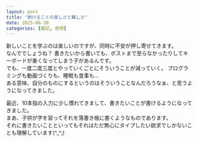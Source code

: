 ```yaml
---
layout: post
title: "続けることの楽しさと難しさ"
date: 2025-06-30
categories: [雑記, 感想]
---
```


新しいことを学ぶのは楽しいのですが、同時に不安が押し寄せてきます。  
なんででしょうね？
書きたいから書いても、ポストまで至らなかったりしてキーボードが重くなってしまう子があるんです。  
でも、一度二度三度とやっていくごとにそういうことが減っていく。
プログラミングも動画づくりも、睡眠も食事も...  
ある意味、自分のものにするというのはそういうことなんだろうなぁ、と思うようになってきました。  
  
最近、10本指の入力に少し慣れてきまして、書きたいことが書けるようになってきました。  
まあ、子供が字を習ってそれを落書き帳に書くようなものであります。  
それに書きたいことといってもそれはただ無心にタイプしたい欲求でしかないことも理解しています(^_^;)  
